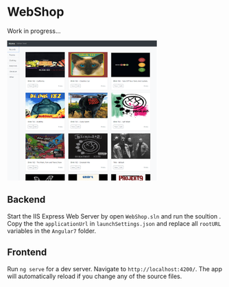 # WebShop
Work in progress...

<img src="webShop.png" width="350">

## Backend
Start the IIS Express Web Server by open `WebShop.sln` and run the soultion . Copy the the `applicationUrl` in `launchSettings.json` and replace all `rootURL` variables in the `Angular7` folder.


## Frontend 

Run `ng serve` for a dev server. Navigate to `http://localhost:4200/`. The app will automatically reload if you change any of the source files.



